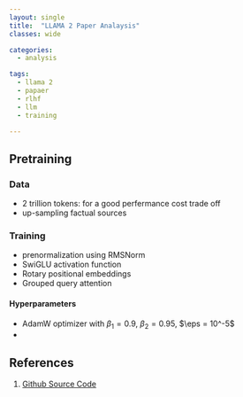 ```yaml
---
layout: single
title:  "LLAMA 2 Paper Analaysis"
classes: wide

categories:
  - analysis

tags:
  - llama 2
  - papaer
  - rlhf
  - llm
  - training

---
```


## Pretraining

### Data
- 2 trillion tokens: for a good perfermance cost trade off
- up-sampling factual sources

### Training
- prenormalization using RMSNorm
- SwiGLU activation function
- Rotary positional embeddings
- Grouped query attention

#### Hyperparameters
- AdamW optimizer with $\beta_1 = 0.9$, $\beta_2 = 0.95$, $\eps = 10^-5$
- 

## References
1. [Github Source Code](https://github.com/habanoz/crawl-for-vector-db)
